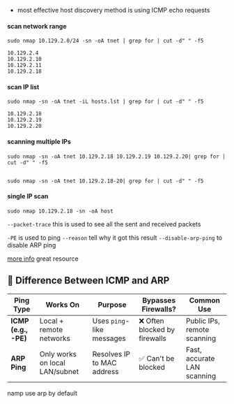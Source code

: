 - most effective host discovery method is using ICMP echo requests

#### scan network range
```shell
sudo nmap 10.129.2.0/24 -sn -oA tnet | grep for | cut -d" " -f5

10.129.2.4
10.129.2.10
10.129.2.11
10.129.2.18
```
#### scan IP list 

```shell
sudo nmap -sn -oA tnet -iL hosts.lst | grep for | cut -d" " -f5

10.129.2.18
10.129.2.19
10.129.2.20
```

#### scanning multiple IPs
```shell
sudo nmap -sn -oA tnet 10.129.2.18 10.129.2.19 10.129.2.20| grep for | cut -d" " -f5


sudo nmap -sn -oA tnet 10.129.2.18-20| grep for | cut -d" " -f5

```
#### single IP scan
```shell
sudo nmap 10.129.2.18 -sn -oA host 
```
`--packet-trace`  this is used to see all the sent and received packets 

`-PE` is used to ping 
`--reason` tell why it got this result
`--disable-arp-ping` to disable ARP ping

[more info](https://nmap.org/book/host-discovery-strategies.html) great resource

## 🧠 Difference Between ICMP and ARP

|Ping Type|Works On|Purpose|Bypasses Firewalls?|Common Use|
|---|---|---|---|---|
|**ICMP (e.g., -PE)**|Local + remote networks|Uses `ping`-like messages|❌ Often blocked by firewalls|Public IPs, remote scanning|
|**ARP Ping**|Only works on local LAN/subnet|Resolves IP to MAC address|✅ Can't be blocked|Fast, accurate LAN scanning|
namp use arp by default
